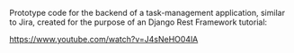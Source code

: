 Prototype code for the backend of a task-management application, similar to Jira, created for the purpose of an Django Rest Framework tutorial:

https://www.youtube.com/watch?v=J4sNeHO04lA

